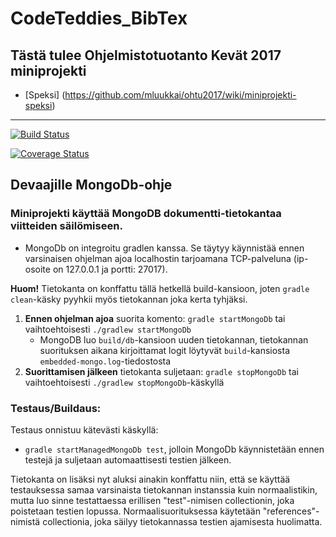 # CodeTeddies_BibTex

## Tästä tulee Ohjelmistotuotanto Kevät 2017 miniprojekti

* [Speksi] (https://github.com/mluukkai/ohtu2017/wiki/miniprojekti-speksi) 
 
---
[![Build Status](https://travis-ci.org/StarkasteBamse/CodeTeddies_BibTex.svg?branch=master)](https://travis-ci.org/StarkasteBamse/CodeTeddies_BibTex) 
 
[![Coverage Status](https://coveralls.io/repos/github/StarkasteBamse/CodeTeddies_BibTex/badge.svg?branch=master)](https://coveralls.io/github/StarkasteBamse/CodeTeddies_BibTex?branch=master)

## Devaajille MongoDb-ohje
### Miniprojekti käyttää MongoDB dokumentti-tietokantaa viitteiden säilömiseen.
* MongoDb on integroitu gradlen kanssa. Se täytyy käynnistää ennen varsinaisen ohjelman ajoa localhostin tarjoamana TCP-palveluna (ip-osoite on 127.0.0.1 ja portti: 27017).

__Huom!__ Tietokanta on konffattu tällä hetkellä build-kansioon, joten ```gradle clean```-käsky pyyhkii myös tietokannan joka kerta tyhjäksi.

1. __Ennen ohjelman ajoa__ suorita komento: ```gradle startMongoDb``` tai vaihtoehtoisesti ```./gradlew startMongoDb```
   * MongoDB luo ```build/db```-kansioon uuden tietokannan, tietokannan suorituksen aikana kirjoittamat logit löytyvät ```build```-kansiosta ```embedded-mongo.log```-tiedostosta
2. __Suorittamisen jälkeen__ tietokanta suljetaan: ```gradle stopMongoDb``` tai vaihtoehtoisesti ```./gradlew stopMongoDb```-käskyllä

### Testaus/Buildaus:
Testaus onnistuu kätevästi käskyllä: 
* ```gradle startManagedMongoDb test```, jolloin MongoDb käynnistetään ennen testejä ja suljetaan automaattisesti testien jälkeen. 

Tietokanta on lisäksi nyt aluksi ainakin konffattu niin, että se käyttää testauksessa samaa varsinaista tietokannan instanssia kuin normaalistikin, mutta luo sinne testattaessa erillisen "test"-nimisen collectionin, joka poistetaan testien lopussa. Normaalisuorituksessa käytetään "references"-nimistä collectionia, joka säilyy tietokannassa testien ajamisesta huolimatta. 
